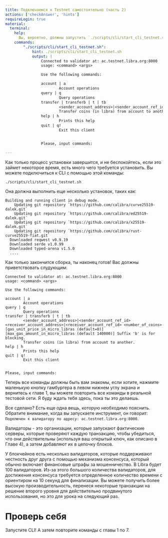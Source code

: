 ```yaml
---
title: Подключаемся к Testnet самостоятельно (часть 2)
actions: ['checkAnswer', 'hints']
requireLogin: true
material:
  terminal:
    help:
      Вы, вероятно, должны запустить `./scripts/cli/start_cli_testnet.sh`.
    commands:
        "./scripts/cli/start_cli_testnet.sh":
            hint: ./scripts/cli/start_cli_testnet.sh
            output: |
                Connected to validator at: ac.testnet.libra.org:8000
                usage: <command> <args>

                Use the following commands:

                account | a
                        Account operations
                query | q
                        Query operations
                transfer | transferb | t | tb
                        <sender_account_address>|<sender_account_ref_id> <receiver_account_address>|<receiver_account_ref_id> <number_of_coins> [gas_unit_price_in_micro_libras (default=0)] [max_gas_amount_in_micro_libras (default 140000)] Suffix 'b' is for blocking.
                        Transfer coins (in libra) from account to another.
                help | h
                        Prints this help
                quit | q!
                        Exit this client


                Please, input commands:

---
```


Как только процесс установки завершится, и не беспокойтесь, если это займет некоторое время, есть много чего требуется установить. Вы можете подключиться к CLI с помощью этой команды:

```
./scripts/cli/start_cli_testnet.sh
```

Она должна выполнить еще несколько установок, таких как:
```
Building and running client in debug mode.
    Updating git repository `https://github.com/calibra/curve25519-dalek.git`
    Updating git repository `https://github.com/calibra/ed25519-dalek.git`
    Updating git repository `https://github.com/calibra/x25519-dalek.git`
    Updating git repository `https://github.com/calibra/rust-curve25519-fiat.git`
  Downloaded reqwest v0.9.19
  Downloaded serde v1.0.99
  Downloaded typed-arena v1.5.0
  ....
```

Как только закончится сборка, ты наконец готов! Вас должны приветствовать слудующим:

```
Connected to validator at: ac.testnet.libra.org:8000
usage: <command> <args>

Use the following commands:

account | a
        Account operations
query | q
        Query operations
transfer | transferb | t | tb
        <sender_account_address>|<sender_account_ref_id> <receiver_account_address>|<receiver_account_ref_id> <number_of_coins> [gas_unit_price_in_micro_libras (default=0)] [max_gas_amount_in_micro_libras (default 140000)] Suffix 'b' is for blocking.
        Transfer coins (in libra) from account to another.
help | h
        Prints this help
quit | q!
        Exit this client


Please, input commands:

```

Теперь все команды должны быть вам знакомы, если хотите, нажмите маленькую кнопку гамбургера в левом нижнем углу экрана и вернитесь к главе 1, вы можете повторить все команды в реальной тестовой сети. Я буду ждать тебя здесь, пока ты это делаешь.

Все сделано? Есть еще одна вещь, которую необходимо пояснить. Обратите внимание, когда вы запускаете инструмент, он говорит: `Подключен к валидатору по адресу: ac.testnet.libra.org:8000`.

Валидаторы - это организации, которые запускают фактические серверы, которые проверяют каждую транзакцию, чтобы убедиться, что они действительны (используя ваш открытый ключ, как описано в Главе 4), а затем добавляют их в цепочку блоков.

У блокчейнов есть несколько валидаторов, которые поддерживают честность друг друга с помощью механизма консенсуса, который обычно включает финансовые штрафы за мошенничество. В Libra будет 100 валидаторов. Из-за этого большого количества валидаторов, для достижения консенсуса требуется определенное количество времени с ориентиром на 10 секунд для финализации. Вы можете получить более высокую производительность, перенеся некоторые транзакции на решение второго уровня для действительно продвинутого использования, но это для урока на следующий раз.

# Проверь себя

Запустите CLI! А затем повторите команды с главы 1 по 7.
